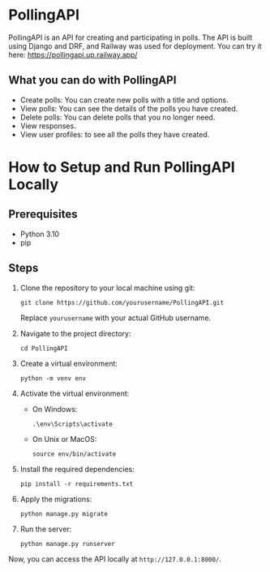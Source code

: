# PollingAPI
PollingAPI is an API for creating and participating in polls.
The API is built using Django and DRF, and Railway was used for deployment. You can try it here: https://pollingapi.up.railway.app/
## What you can do with PollingAPI
* Create polls: You can create new polls with a title and options.
* View polls: You can see the details of the polls you have created.
* Delete polls: You can delete polls that you no longer need.
* View responses.
* View user profiles: to see all the polls they have created.

# How to Setup and Run PollingAPI Locally

## Prerequisites
- Python 3.10
- pip

## Steps
1. Clone the repository to your local machine using git:
    ```
    git clone https://github.com/yourusername/PollingAPI.git
    ```
    Replace `yourusername` with your actual GitHub username.

2. Navigate to the project directory:
    ```
    cd PollingAPI
    ```

3. Create a virtual environment:
    ```
    python -m venv env
    ```

4. Activate the virtual environment:
    - On Windows:
        ```
        .\env\Scripts\activate
        ```
    - On Unix or MacOS:
        ```
        source env/bin/activate
        ```

5. Install the required dependencies:
    ```
    pip install -r requirements.txt
    ```

6. Apply the migrations:
    ```
    python manage.py migrate
    ```

7. Run the server:
    ```
    python manage.py runserver
    ```

Now, you can access the API locally at `http://127.0.0.1:8000/`.